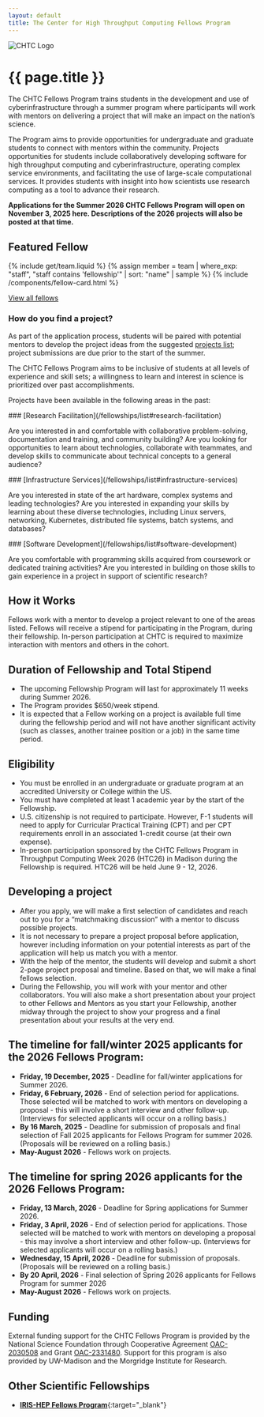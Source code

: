 ```yaml
---
layout: default
title: The Center for High Throughput Computing Fellows Program
---
```


<div class="bg-light overflow-hidden">
    <picture>
        <source srcset="{{ 'images/CHTC_Fellows.webp' | relative_url }}">
        <img style="max-height: 300px" id="hero-image-ultrawide" src="{{ 'images/CHTC_Fellows.png' | relative_url }}"  alt="CHTC Logo" />
    </picture>
</div>

<div class="container-xxl">
<div class="row justify-content-center">
<div class="col-12 col-sm-11 col-md-9 col-lg-8" markdown="1">
<h1 class="uw-mini-bar mb-4">
{{ page.title }}
</h1>

The CHTC Fellows Program trains students in the development and use of cyberinfrastructure through a summer program where participants will work with mentors on delivering a project that will make an impact on the nation’s science.

The Program aims to provide opportunities for undergraduate and graduate students to connect with mentors within the community. Projects opportunities for students include collaboratively developing software for high throughput computing and cyberinfrastructure, operating complex service environments, and facilitating the use of large-scale computational services. It provides students with insight into how scientists use research computing as a tool to advance their research.

**Applications for the Summer 2026 CHTC Fellows Program will open on November 3, 2025 here. Descriptions of the 2026 projects will also be posted at that time.**

## Featured Fellow
{% include get/team.liquid %}
{% assign member = team | where_exp: "staff", "staff contains 'fellowship'" | sort: "name" | sample %}
{% include /components/fellow-card.html %}

[View all fellows](/fellowships/fellows)


### How do you find a project?

As part of the application process, students will be paired with potential mentors to develop the project ideas from the suggested [projects list](./list.html); project submissions are due prior to the start of the summer.

The CHTC Fellows Program aims to be inclusive of students at all levels of experience and skill sets; a willingness to learn and interest in science is prioritized over past accomplishments.

Projects have been available in the following areas in the past:


<div class="rounded px-4 py-1 mb-3 shadow" markdown="1">
### [Research Facilitation](/fellowships/list#research-facilitation)

Are you interested in and comfortable with collaborative problem-solving, documentation and training, and community building? Are you looking for opportunities to learn about technologies, collaborate with teammates, and develop skills to communicate about technical concepts to a general audience?
</div>

<div class="rounded px-4 py-1 mb-3 shadow" markdown="1">
### [Infrastructure Services](/fellowships/list#infrastructure-services)

Are you interested in state of the art hardware, complex systems and leading technologies? Are you interested in expanding your skills by learning about these diverse technologies, including Linux servers, networking, Kubernetes, distributed file systems, batch systems, and databases?
</div>

<div class="rounded px-4 py-1 mb-3 shadow" markdown="1">
### [Software Development](/fellowships/list#software-development)

Are you comfortable with programming skills acquired from coursework or dedicated training activities? Are you interested in building on those skills to gain experience in a project in support of scientific research?
</div>


## How it Works

Fellows work with a mentor to develop a project relevant to one of the areas listed. Fellows will receive a stipend for participating in the Program, during their fellowship. In-person participation at CHTC is required to maximize interaction with mentors and others in the cohort. 

## Duration of Fellowship and Total Stipend
-  The upcoming Fellowship Program will last for approximately 11 weeks during Summer 2026.
-  The Program provides $650/week stipend. 
-  It is expected that a Fellow working on a  project is available full time during the fellowship period and will not have another significant activity (such as classes, another trainee position or a job) in the same time period.

 
## Eligibility 

-  You must be enrolled in an undergraduate or graduate program at an accredited University or College within the US.
-   You must have completed at least 1 academic year by the start of the Fellowship.
-   U.S. citizenship is not required to participate. However, F-1 students will need to apply for Curricular Practical Training (CPT) and per CPT requirements enroll in an associated 1-credit course (at their own expense).   
-   In-person participation sponsored by the CHTC Fellows Program in Throughput Computing Week 2026 (HTC26) in Madison during the Fellowship is required. HTC26 will be held June 9 - 12, 2026.


## Developing a project 

-   After you apply, we will make a first selection of candidates and reach out to you for a “matchmaking discussion” with a mentor to discuss possible projects.
-   It is not necessary to prepare a project proposal before application, however including information on your potential interests as part of the application will help us match you with a mentor.
-   With the help of the mentor, the students will develop and submit a short 2-page project proposal and timeline. Based on that, we will make a final fellows selection.
-   During the Fellowship, you will work with your mentor and other collaborators. You will also make a short presentation about your project to other Fellows and Mentors as you start your Fellowship, another midway through the project to show your progress and a final presentation about your results at the very end.

## The timeline for fall/winter 2025 applicants for the 2026 Fellows Program:

-   **Friday, 19 December, 2025** - Deadline for fall/winter applications for Summer 2026. 
-   **Friday, 6 February, 2026** - End of selection period for applications. Those selected will be matched to work with mentors on developing a proposal - this will involve a short interview and other follow-up. (Interviews for selected applicants will occur on a rolling basis.)
-   **By 16 March, 2025** - Deadline for submission of proposals and final selection of Fall 2025 applicants for Fellows Program for summer 2026. (Proposals will be reviewed on a rolling basis.)
-   **May-August 2026** - Fellows work on projects.

## The timeline for spring 2026 applicants for the 2026 Fellows Program:

-   **Friday, 13 March, 2026** - Deadline for Spring applications for Summer 2026. 
-   **Friday, 3 April, 2026** - End of selection period for applications. Those selected will be matched to work with mentors on developing a proposal - this may involve a short interview and other follow-up. (Interviews for selected applicants will occur on a rolling basis.)
-   **Wednesday, 15 April, 2026** - Deadline for submission of proposals. (Proposals will be reviewed on a rolling basis.)
-   **By 20 April, 2026** - Final selection of Spring 2026 applicants for Fellows Program for summer 2026
-   **May-August 2026** - Fellows work on projects.

## Funding

External funding support for the CHTC Fellows Program is provided by the National Science Foundation through Cooperative Agreement [OAC-2030508](https://www.nsf.gov/awardsearch/showAward?AWD_ID=2030508) and Grant [OAC-2331480](https://www.nsf.gov/awardsearch/showAward?AWD_ID=2331480). Support for this program is also provided by UW-Madison and the Morgridge Institute for Research.

## Other Scientific Fellowships

-   [**IRIS-HEP Fellows Program**](https://iris-hep.org/fellows.html){:target="_blank"}

</div>
</div>
</div>
